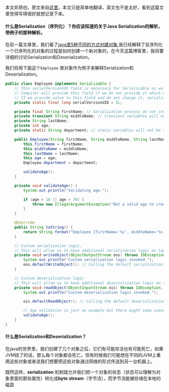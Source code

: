 本文非原创，原文来自[这里](https://www.javacodegeeks.com/2019/08/serialization-everything-java-serialization-explained.html)，本文只是简单地翻译，英文也不是太好，看到这篇文章觉得写得很好就想记录下来。

#### 什么是Serialization（序列化）？你应该知道的关于Java Serialization的解析，带例子的那种解析。

在前一篇文章里，我们看了[java里5种不同的方式创建对象](https://www.programmingmitra.com/2016/05/different-ways-to-create-objects-in-java-with-example.html),我已经解释了反序列化一个已序列化的对象的过程是如何创建一个新对象的，在今天这篇博客里，我将要详细的讨论Serialization和Deserialization。

我们将用下面这个`Employee` 类对象作为例子来解释Serialization和Deserialization。

```java
public class Employee implements Serializable {
    // This serialVersionUID field is necessary for Serializable as well as Externalizable to provide version control,
    // Compiler will provide this field if we do not provide it which might change if we modify the class structure of our class, and we will get InvalidClassException,
    // If we provide value to this field and do not change it, serialization-deserialization will not fail if we change our class structure.
    private static final long serialVersionUID = 2L;

    private final String firstName; // Serialization process do not invoke the constructor but it can assign values to final fields
    private transient String middleName; // transient variables will not be serialized, serialised object holds null
    private String lastName;
    private int age;
    private static String department; // static variables will not be serialized, serialised object holds null

    public Employee(String firstName, String middleName, String lastName, int age, String department) {
        this.firstName = firstName;
        this.middleName = middleName;
        this.lastName = lastName;
        this.age = age;
        Employee.department = department;

        validateAge();
    }

    private void validateAge() {
        System.out.println("Validating age.");

        if (age < 18 || age > 70) {
            throw new IllegalArgumentException("Not a valid age to create an employee");
        }
    }

    @Override
    public String toString() {
        return String.format("Employee {firstName='%s', middleName='%s', lastName='%s', age='%s', department='%s'}", firstName, middleName, lastName, age, department);
    }

    // Custom serialization logic,
    // This will allow us to have additional serialization logic on top of the default one e.g. encrypting object before serialization
    private void writeObject(ObjectOutputStream oos) throws IOException {
        System.out.println("Custom serialization logic invoked.");
        oos.defaultWriteObject(); // Calling the default serialization logic
    }

    // Custom deserialization logic
    // This will allow us to have additional deserialization logic on top of the default one e.g. decrypting object after deserialization
    private void readObject(ObjectInputStream ois) throws IOException, ClassNotFoundException {
        System.out.println("Custom deserialization logic invoked.");

        ois.defaultReadObject(); // Calling the default deserialization logic

        // Age validation is just an example but there might some scenario where we might need to write some custom deserialization logic
        validateAge();
    }
}
```

#### 什么是Serialization和Deserialization？

在java的世界里，我们创建了几个对象之后，它们有可能存活也有可能死亡，如果JVM挂了的话，那么每个对象都会死亡。但有时候我们可能想在不同的JVM上重用这些对象或者说我们想要把这些对象通过网络的形式传送到另一台机器上。

既然这样，**serialization** 机制就允许我们把一个对象的状态（状态可以理解为对象里面的那些属性）转化成**byte stream**（字节流），而字节流能被存储在本地的磁盘